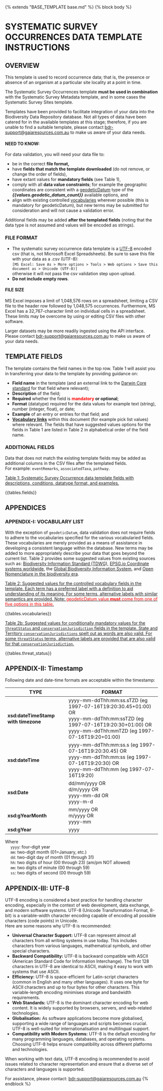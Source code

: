 {% extends "BASE_TEMPLATE base.md" %}
{% block body %}
# SYSTEMATIC SURVEY OCCURRENCES DATA TEMPLATE INSTRUCTIONS

## OVERVIEW
This template is used to record occurrence data; that is, the presence or absence of an organism
at a particular site locality at a point in time.

The Systematic Survey Occurrences template **must be used in combination** with the
Systematic Survey Metadata template, and in some cases the Systematic Survey Sites
template.

Templates have been provided to facilitate integration of your data into the Biodiversity
Data Repository database. Not all types of data have been catered for in the available
templates at this stage; therefore, if you are unable to find a suitable template, please
contact <bdr-support@gaiaresources.com.au> to make us aware of your data needs.

#### NEED TO KNOW:
For data validation, you will need your data file to:
- be in the correct **file format,**
- have **fields that match the template downloaded** (do not remove, or 
  change the order of fields),
- have extant values for **mandatory fields** (see Table 1),
- comply with all **data value constraints**; for example the geographic coordinates are
  consistent with a [geodeticDatum](#geodeticDatum-vocabularies) type of the ***{{values.geodetic_datum_count}}*** available
  options, and
- align with existing controlled [vocabularies](#appendix-i-vocabulary-list) wherever possible (this is mandatory
  for geodeticDatum), but new terms may be submitted for consideration amd will not cause a
  validation error.

Additional fields may be added **after the templated fields** (noting that the data type 
is not assumed and values will be encoded as strings).

### FILE FORMAT
- The systematic survey occurrence data template is a [UTF-8](#appendix-iii-utf-8) encoded csv (that is, not Microsoft
  Excel Spreadsheets). Be sure to save this file with your data as a .csv (UTF-8): 
  <br>`[MS Excel: Save As > More options > Tools > Web options > Save this document as >
  Unicode (UTF-8)]`<br>
  otherwise it will not pass the csv validation step upon upload.
- **Do not include empty rows**.

#### FILE SIZE
MS Excel imposes a limit of 1,048,576 rows on a spreadsheet, limiting a CSV file to the
header row followed by 1,048,575 occurrences. Furthermore, MS Excel has a 32,767-character
limit on individual cells in a spreadsheet. These limits may be overcome by using or
editing CSV files with other software.

Larger datasets may be more readily ingested using the API interface. Please contact
<bdr-support@gaiaresources.com.au> to make us aware of your data needs.

## TEMPLATE FIELDS
The template contains the field names in the top row. Table 1 will assist you in transferring
your data to the template by providing guidance on:

- **Field name** in the template (and an external link to the [Darwin Core standard](https://dwc.tdwg.org/terms/)
  for that field where relevant);
- **Description** of the field;
- **Required** whether the field is **<font color="red">mandatory</font> or optional**;
- **Format** (datatype) required for the data values for example text (string), number
  (integer, float), or date;
- **Example** of an entry or entries for that field; and
- **[Vocabulary links](#appendix-i-vocabulary-list)** within this document (for example pick list values) where
  relevant. The fields that have suggested values options for the fields in Table 1 are
  listed in Table 2 in alphabetical order of the field name.

### ADDITIONAL FIELDS
Data that does not match the existing template fields may be added as
additional columns in the CSV files after the templated fields. <br>
For example: `eventRemarks`, `associatedTaxa`, `pathway`.

<ins>Table 1: Systematic Survey Occurrence data template fields with descriptions, conditions,
datatype format, and examples.</ins>

{{tables.fields}}

## APPENDICES
### APPENDIX-I: VOCABULARY LIST
With the exception of `geodeticDatum`, data validation does not require fields to adhere to the vocabularies
specified for the various vocabularied fields. These vocabularies are merely provided as a
means of assistance in developing a consistent language within the database. New terms may be added
to more appropriately describe your data that goes beyond the current list. Table 2 provides some
suggested values from existing sources such as: [Biodiversity Information Standard (TDWG)](https://dwc.tdwg.org/),
[EPSG.io Coordinate systems worldwide](https://epsg.io/), the [Global Biodiversity Information
System](https://rs.gbif.org/), and [Open Nomenclature in the biodiversity
era](https://doi.org/10.1111/2041-210X.12594).

<ins>Table 2: Suggested values for the controlled vocabulary fields in the template. Each term has
a preferred label with a definition to aid understanding of its meaning. For some terms, alternative
labels with similar semantics are provided. Note: <font color="red">geodeticDatum value
**must** come from one of five options in this table.</font></ins>

<a name="vocabulary-list"></a>

{{tables.vocabularies}}

<a name="threatStatus-vocabularies"></a>
<ins>Table 2b: Suggested values for conditionally mandatory values for the `threatStatus` and
`conservationJurisdiction` fields in the template. State and Territory `conservationJurisdictions` 
spelt out as words are also valid. For some `threatStatus` terms, alternative labels are provided
that are also valid for that `conservationJurisdiction`.

{{tables.threat_status}}

## APPENDIX-II: Timestamp
Following date and date-time formats are acceptable within the timestamp:

| TYPE | FORMAT                                                                                                                              |
| --- |-------------------------------------------------------------------------------------------------------------------------------------|
| **xsd:dateTimeStamp with timezone** | yyyy-mm-ddThh:mm:ss.sTZD (eg 1997-07-16T19:20:30.45+01:00) OR <br/> yyyy-mm-ddThh:mm:ssTZD (eg 1997-07-16T19:20:30+01:00) OR <br/>  yyyy-mm-ddThh:mmTZD (eg 1997-07-16T19:20+01:00)|
| **xsd:dateTime** | yyyy-mm-ddThh:mm:ss.s (eg 1997-07-16T19:20:30.45) OR<br/> yyyy-mm-ddThh:mm:ss (eg 1997-07-16T19:20:30) OR<br/> yyyy-mm-ddThh:mm (eg 1997-07-16T19:20) |
| **xsd:Date** | dd/mm/yyyy OR<br/> d/m/yyyy OR<br/> yyyy-mm-dd OR<br/> yyyy-m-d |
| **xsd:gYearMonth** | mm/yyyy OR<br/> m/yyyy OR<br/> yyyy-mm |
| **xsd:gYear** | yyyy |

Where<br/>
&emsp; `yyyy`: four-digit year <br/>
&emsp; `mm`: two-digit month (01=January, etc.) <br/>
&emsp; `dd`: two-digit day of month (01 through 31) <br/>
&emsp; `hh`: two digits of hour (00 through 23) (am/pm NOT allowed) <br/>
&emsp; `mm`: two digits of minute (00 through 59) <br/>
&emsp; `ss`: two digits of second (00 through 59) <br/>


## APPENDIX-III: UTF-8
UTF-8 encoding is considered a best practice for handling character encoding, especially in
the context of web development, data exchange, and modern software systems. UTF-8
(Unicode Transformation Format, 8-bit) is a variable-width character encoding capable of
encoding all possible characters (code points) in Unicode.<br/>
Here are some reasons why UTF-8 is recommended:
- **Universal Character Support:** UTF-8 can represent almost all characters from all writing 
  systems in use today. This includes characters from various languages, mathematical symbols, 
  and other special characters.
- **Backward Compatibility:** UTF-8 is backward compatible with ASCII (American
  Standard Code for Information Interchange). The first 128 characters in UTF-8 are
  identical to ASCII, making it easy to work with systems that use ASCII.
- **Efficiency:** UTF-8 is space-efficient for Latin-script characters (common in English
  and many other languages). It uses one byte for ASCII characters and up to four
  bytes for other characters. This variable-length encoding minimises storage and
  bandwidth requirements.
- **Web Standards:** UTF-8 is the dominant character encoding for web content. It is
  widely supported by browsers, servers, and web-related technologies.
- **Globalisation:** As software applications become more globalised, supporting a wide
  range of languages and scripts becomes crucial. UTF-8 is well-suited for
  internationalisation and multilingual support.
- **Compatibility with Modern Systems:** UTF-8 is the default encoding for many
  programming languages, databases, and operating systems. Choosing UTF-8 helps
  ensure compatibility across different platforms and technologies.

When working with text data, UTF-8 encoding is recommended to avoid issues related to character
representation and ensure that a diverse set of characters and languages is supported.

For assistance, please contact: <bdr-support@gaiaresources.com.au>
{% endblock %}
